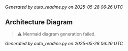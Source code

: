 

_Generated by auto_readme.py on 2025-05-28 06:26 UTC_

## Architecture Diagram

> ⚠️ Mermaid diagram generation failed.

_Generated by auto_readme.py on 2025-05-28 06:26 UTC_